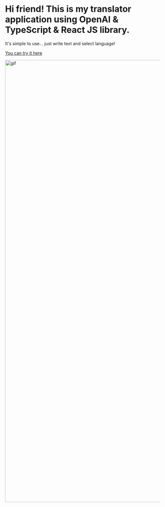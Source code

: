  # Hi friend! This is my translator application using OpenAI & TypeScript & React JS library.

  It's simple to use... just write text and select language!
  
  [You can try it here](https://guzeradimaz.github.io/Translator-openAI/)
  

<img width="1440" alt="gif" src="https://user-images.githubusercontent.com/127554918/227538593-4ac6da7f-5a9e-40e2-91da-f1a1c1a8bbec.gif">
